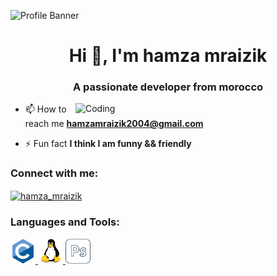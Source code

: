 ![Profile Banner](https://media.giphy.com/media/v1.Y2lkPTc5MGI3NjExNmo1ZDVzMHY1ZHBhemE1bmNyZnE1Zmgya2ViM2tkcmlsZWZnb3RraiZlcD12MV9pbnRlcm5hbF9naWZfYnlfaWQmY3Q9Zw/Rpl1sod1vCXK0L2SUN/giphy.gif)
<h1 align="center">Hi 👋, I'm hamza mraizik</h1>
<h3 align="center">A passionate developer from morocco</h3>
<img align="right" alt="Coding" width="400" src="https://cdn.dribbble.com/users/1162077/screenshots/3848914/programmer.gif">

- 📫 How to reach me **hamzamraizik2004@gmail.com**

- ⚡ Fun fact **I think I am funny && friendly**

<h3 align="left">Connect with me:</h3>
<p align="left">
<a href="https://instagram.com/hamza_mraizik" target="blank"><img align="center" src="https://raw.githubusercontent.com/rahuldkjain/github-profile-readme-generator/master/src/images/icons/Social/instagram.svg" alt="hamza_mraizik" height="30" width="40" /></a>
</p>

<h3 align="left">Languages and Tools:</h3>
<p align="left"> <a href="https://www.cprogramming.com/" target="_blank" rel="noreferrer"> <img src="https://raw.githubusercontent.com/devicons/devicon/master/icons/c/c-original.svg" alt="c" width="40" height="40"/> </a> <a href="https://www.linux.org/" target="_blank" rel="noreferrer"> <img src="https://raw.githubusercontent.com/devicons/devicon/master/icons/linux/linux-original.svg" alt="linux" width="40" height="40"/> </a> <a href="https://www.photoshop.com/en" target="_blank" rel="noreferrer"> <img src="https://raw.githubusercontent.com/devicons/devicon/master/icons/photoshop/photoshop-line.svg" alt="photoshop" width="40" height="40"/> </a> </p>
